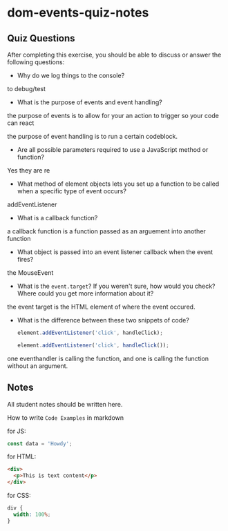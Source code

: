 # dom-events-quiz-notes

## Quiz Questions

After completing this exercise, you should be able to discuss or answer the following questions:

- Why do we log things to the console?

to debug/test

- What is the purpose of events and event handling?

the purpose of events is to allow for your an action to trigger so your code can react

the purpose of event handling is to run a certain codeblock.

- Are all possible parameters required to use a JavaScript method or function?

Yes they are re

- What method of element objects lets you set up a function to be called when a specific type of event occurs?

addEventListener

- What is a callback function?

a callback function is a function passed as an arguement into another function

- What object is passed into an event listener callback when the event fires?

the MouseEvent

- What is the `event.target`? If you weren't sure, how would you check? Where could you get more information about it?

the event target is the HTML element of where the event occured.

- What is the difference between these two snippets of code?
  ```js
  element.addEventListener('click', handleClick);
  ```
  ```js
  element.addEventListener('click', handleClick());
  ```

one eventhandler is calling the function, and one is calling the function without an argument.

## Notes

All student notes should be written here.

How to write `Code Examples` in markdown

for JS:

```javascript
const data = 'Howdy';
```

for HTML:

```html
<div>
  <p>This is text content</p>
</div>
```

for CSS:

```css
div {
  width: 100%;
}
```
